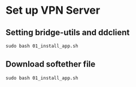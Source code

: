 # Set up VPN Server

## Setting bridge-utils and ddclient

```Shell
sudo bash 01_install_app.sh
```

## Download softether file

```Shell
sudo bash 01_install_app.sh
```
